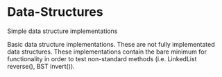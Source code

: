 # Data-Structures
Simple data structure implementations

Basic data structure implementations. These are not fully implementated data structures. These implementations contain the bare minimum for functionality in order to test non-standard methods (i.e. LinkedList reverse(), BST invert()).
